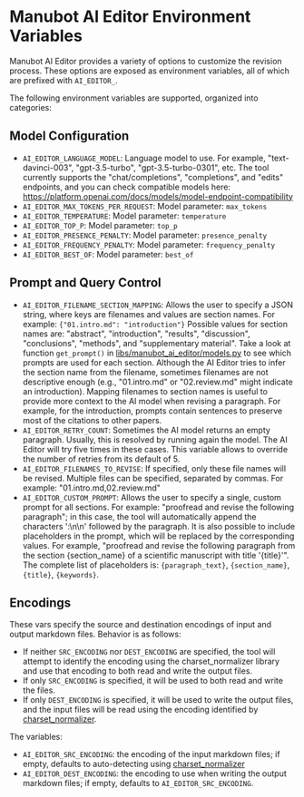 # Manubot AI Editor Environment Variables

Manubot AI Editor provides a variety of options to customize the revision
process. These options are exposed as environment variables, all of which are
prefixed with `AI_EDITOR_`.

The following environment variables are supported, organized into categories:

## Model Configuration

- `AI_EDITOR_LANGUAGE_MODEL`: Language model to use. For example,
"text-davinci-003", "gpt-3.5-turbo", "gpt-3.5-turbo-0301", etc. The tool
currently supports the "chat/completions", "completions", and "edits" endpoints,
and you can check compatible models here:
https://platform.openai.com/docs/models/model-endpoint-compatibility
- `AI_EDITOR_MAX_TOKENS_PER_REQUEST`: Model parameter: `max_tokens`
- `AI_EDITOR_TEMPERATURE`: Model parameter: `temperature`
- `AI_EDITOR_TOP_P`: Model parameter: `top_p`
- `AI_EDITOR_PRESENCE_PENALTY`: Model parameter: `presence_penalty`
- `AI_EDITOR_FREQUENCY_PENALTY`: Model parameter: `frequency_penalty`
- `AI_EDITOR_BEST_OF`: Model parameter: `best_of`

## Prompt and Query Control

- `AI_EDITOR_FILENAME_SECTION_MAPPING`: Allows the user to specify a JSON
string, where keys are filenames and values are section names. For example:
`{"01.intro.md": "introduction"}` Possible values for section names are:
"abstract", "introduction", "results", "discussion", "conclusions", "methods",
and "supplementary material". Take a look at function `get_prompt()` in
[libs/manubot_ai_editor/models.py](https://github.com/manubot/manubot-ai-editor/blob/main/libs/manubot_ai_editor/models.py#L256)
to see which prompts are used for each section. Although the AI Editor tries to
infer the section name from the filename, sometimes filenames are not
descriptive enough (e.g., "01.intro.md" or "02.review.md" might indicate an
introduction). Mapping filenames to section names is useful to provide more
context to the AI model when revising a paragraph. For example, for the
introduction, prompts contain sentences to preserve most of the citations to
other papers.
- `AI_EDITOR_RETRY_COUNT`: Sometimes the AI model returns an empty paragraph.
Usually, this is resolved by running again the model. The AI Editor will try
five times in these cases. This variable allows to override the number of
retries from its default of 5.
- `AI_EDITOR_FILENAMES_TO_REVISE`: If specified, only these file names will be
revised. Multiple files can be specified, separated by commas. For example:
"01.intro.md,02.review.md"
- `AI_EDITOR_CUSTOM_PROMPT`: Allows the user to specify a single, custom prompt
for all sections. For example: "proofread and revise the following paragraph";
in this case, the tool will automatically append the characters ':\n\n' followed
by the paragraph. It is also possible to include placeholders in the prompt,
which will be replaced by the corresponding values. For example, "proofread and
revise the following paragraph from the section {section_name} of a scientific
manuscript with title '{title}'". The complete list of placeholders is:
`{paragraph_text}`, `{section_name}`, `{title}`, `{keywords}`.

## Encodings

These vars specify the source and destination encodings of input and output markdown
files. Behavior is as follows:
- If neither `SRC_ENCODING` nor `DEST_ENCODING` are specified, the tool will
  attempt to identify the encoding using the charset_normalizer library and
  use that encoding to both read and write the output files.
- If only `SRC_ENCODING` is specified, it will be used to both read and write
  the files.
- If only `DEST_ENCODING` is specified, it will be used to write the output
  files, and the input files will be read using the encoding identified by
  [charset_normalizer](https://github.com/jawah/charset_normalizer).

The variables:

- `AI_EDITOR_SRC_ENCODING`: the encoding of the input markdown files; if empty,
defaults to auto-detecting using [charset_normalizer](https://github.com/jawah/charset_normalizer)
- `AI_EDITOR_DEST_ENCODING`: the encoding to use when writing the output markdown
  files; if empty, defaults to `AI_EDITOR_SRC_ENCODING`.
